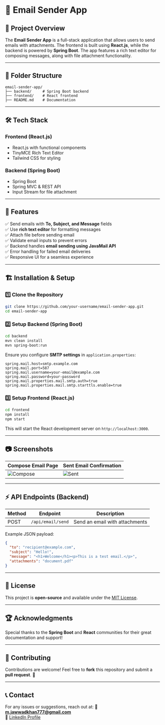 # 📧 Email Sender App

## 🚀 Project Overview
The **Email Sender App** is a full-stack application that allows users to send emails with attachments. The frontend is built using **React.js**, while the backend is powered by **Spring Boot**. The app features a rich text editor for composing messages, along with file attachment functionality.

---

## 📂 Folder Structure
```
email-sender-app/
├── backend/     # Spring Boot backend
├── frontend/    # React frontend
├── README.md    # Documentation
```

---

## 🛠️ Tech Stack
### **Frontend (React.js)**
- React.js with functional components
- TinyMCE Rich Text Editor
- Tailwind CSS for styling

### **Backend (Spring Boot)**
- Spring Boot
- Spring MVC & REST API
- Input Stream for file attachment

---

## 🎯 Features
✅ Send emails with **To, Subject, and Message** fields  
✅ Use **rich text editor** for formatting messages  
✅ Attach file before sending email  
✅ Validate email inputs to prevent errors  
✅ Backend handles **email sending using JavaMail API**  
✅ Error handling for failed email deliveries  
✅ Responsive UI for a seamless experience  

---

## 🏗️ Installation & Setup
### **1️⃣ Clone the Repository**
```bash
git clone https://github.com/your-username/email-sender-app.git
cd email-sender-app
```

### **2️⃣ Setup Backend (Spring Boot)**
```bash
cd backend
mvn clean install
mvn spring-boot:run
```

Ensure you configure **SMTP settings** in `application.properties`:
```properties
spring.mail.host=smtp.example.com
spring.mail.port=587
spring.mail.username=your-email@example.com
spring.mail.password=your-password
spring.mail.properties.mail.smtp.auth=true
spring.mail.properties.mail.smtp.starttls.enable=true
```

### **3️⃣ Setup Frontend (React.js)**
```bash
cd frontend
npm install
npm start
```

This will start the React development server on `http://localhost:3000`.

---

## 📷 Screenshots
| Compose Email Page | Sent Email Confirmation |
|--------------------|-----------------------|
| ![Compose](screenshots/compose-email.png) | ![Sent](screenshots/email-sent.png) |

---

## ⚡ API Endpoints (Backend)
| Method | Endpoint | Description |
|--------|----------|-------------|
| POST   | `/api/email/send` | Send an email with attachments |

Example JSON payload:
```json
{
  "to": "recipient@example.com",
  "subject": "Hello!",
  "message": "<h1>Welcome</h1><p>This is a test email.</p>",
  "attachments": "document.pdf"
}
```

---

## 📜 License
This project is **open-source** and available under the [MIT License](LICENSE).

---

## 🏆 Acknowledgments
Special thanks to the **Spring Boot** and **React** communities for their great documentation and support!

---

## 🤝 Contributing
Contributions are welcome! Feel free to **fork** this repository and submit a **pull request**. 🙌

---

## 📞 Contact
For any issues or suggestions, reach out at:
📧 **m.jawwadkhan777@gmail.com**  
🔗 [LinkedIn Profile](https://www.linkedin.com/in/jawwadkhan777/)
